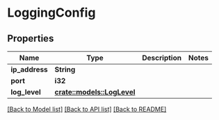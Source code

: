 # LoggingConfig

## Properties

Name | Type | Description | Notes
------------ | ------------- | ------------- | -------------
**ip_address** | **String** |  | 
**port** | **i32** |  | 
**log_level** | [**crate::models::LogLevel**](LogLevel.md) |  | 

[[Back to Model list]](../README.md#documentation-for-models) [[Back to API list]](../README.md#documentation-for-api-endpoints) [[Back to README]](../README.md)


